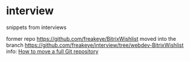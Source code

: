 # interview
snippets from interviews

former repo https://github.com/freakeye/BitrixWishlist
moved into the branch https://github.com/freakeye/interview/tree/webdev-BitrixWishlist
info: [How to move a full Git repository](https://www.atlassian.com/git/tutorials/git-move-repository)
